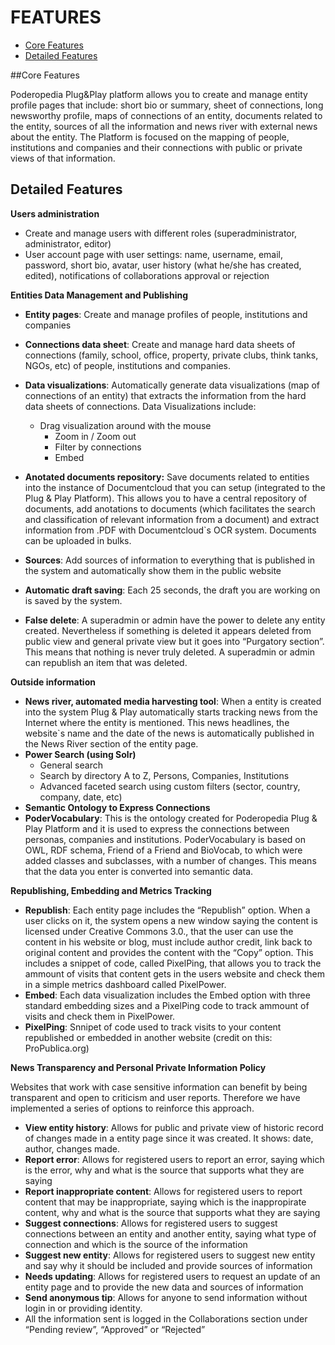 FEATURES 
=============

* [Core Features](#Core-Features)
* [Detailed Features](#Detailed-Features)

##Core Features

Poderopedia Plug&Play platform allows you to create and manage entity profile pages that include: short bio or summary, sheet of connections, long newsworthy profile, maps of connections of an entity, documents related to the entity, sources of all the information and news river with external news about the entity. The Platform is focused on the mapping of people, institutions and companies and their connections with public or private views of that information. 

## Detailed Features

**Users administration**

- Create and manage users with different roles (superadministrator, administrator, editor)
- User account page with user settings: name, username, email, password, short bio, avatar, user history (what he/she has created, edited), notifications of collaborations approval or rejection

**Entities Data Management and Publishing**

- **Entity pages**: Create and manage profiles of people, institutions and companies
- **Connections data sheet**: Create and manage hard data sheets of connections (family, school, office, property, private clubs, think tanks, NGOs, etc) of people, institutions and companies.
- **Data visualizations**: Automatically generate data visualizations (map of connections of an entity) that extracts the information from the hard data sheets of connections. Data Visualizations include:

  - Drag visualization around with the mouse
	- Zoom in / Zoom out
	- Filter by connections
	- Embed

- **Anotated documents repository:** Save documents related to entities into the instance of Documentcloud that you can setup (integrated to the Plug & Play Platform). This allows you to have a central repository of documents, add anotations to documents (which facilitates the search and classification of relevant information from a document) and extract information from .PDF with Documentcloud`s OCR system. Documents can be uploaded in bulks.
- **Sources**: Add sources of information to everything that is published in the system and automatically show them in the public website
- **Automatic draft saving**: Each 25 seconds, the draft you are working on is saved by the system.
- **False delete**: A superadmin or admin have the power to delete any entity created. Nevertheless if something is deleted it appears deleted from public view and general private view but it goes into “Purgatory section”. This means that nothing is never truly deleted. A superadmin or admin can republish an item that was deleted.

**Outside information**

-	**News river, automated media harvesting tool**: When a entity is created into the system Plug & Play automatically starts tracking news from the Internet where the entity is mentioned. This news headlines, the website`s name and the date of the news is automatically published in the News River section of the entity page.
- **Power Search (using Solr)**
	- General search
	- Search by directory A to Z, Persons, Companies, Institutions
	- Advanced faceted search using custom filters (sector, country, company, date, etc)
- **Semantic Ontology to Express Connections**
- **PoderVocabulary**: This is the ontology created for Poderopedia Plug & Play Platform and it is used to express the connections between personas, companies and institutions. PoderVocabulary is based on OWL​​, RDF schema, Friend of a Friend and BioVocab, to which were added classes and subclasses, with a number of changes. This means that the data you enter is converted into semantic data.

**Republishing, Embedding and Metrics Tracking**

- **Republish**: Each entity page includes the “Republish” option. When a user clicks on it, the system opens a new window saying the content is licensed under Creative Commons 3.0., that the user can use the content in his website or blog, must include author credit, link back to original content and provides the content with the “Copy” option. This includes a snippet of code, called PixelPing, that allows you to track the ammount of visits that content gets in the users website and check them in a simple metrics dashboard called PixelPower.
- **Embed**: Each data visualization includes the Embed option with three standard embedding sizes and a PixelPing code to track ammount of visits and check them in PixelPower.
- **PixelPing**: Snnipet of code used to track visits to your content republished or embedded in another website (credit on this: ProPublica.org)


**News Transparency and Personal Private Information Policy**

Websites that work with case sensitive information can benefit by being transparent and open to criticism and user reports. Therefore we have implemented a series of options to reinforce this approach.

- **View entity history**: Allows for public and private view of historic record of changes made in a entity page since it was created. It shows: date, author, changes made.
- **Report error**: Allows for registered users to report an error, saying which is the error, why and what is the source that supports what they are saying
- **Report inappropriate content**: Allows for registered users to report content that may be inappropriate, saying which is the inappropirate content, why and what is the source that supports what they are saying
- **Suggest connections**: Allows for registered users to suggest connections between an entity and another entity, saying what type of connection and which is the source of the information
- **Suggest new entity**: Allows for registered users to suggest new entity and say why it should be included and provide sources of information
- **Needs updating**: Allows for registered users to request an update of an entity page and to provide the new data and sources of information
- **Send anonymous tip**: Allows for anyone to send information without login in or providing identity.
- All the information sent is logged in the Collaborations section under “Pending review”, “Approved” or “Rejected”
